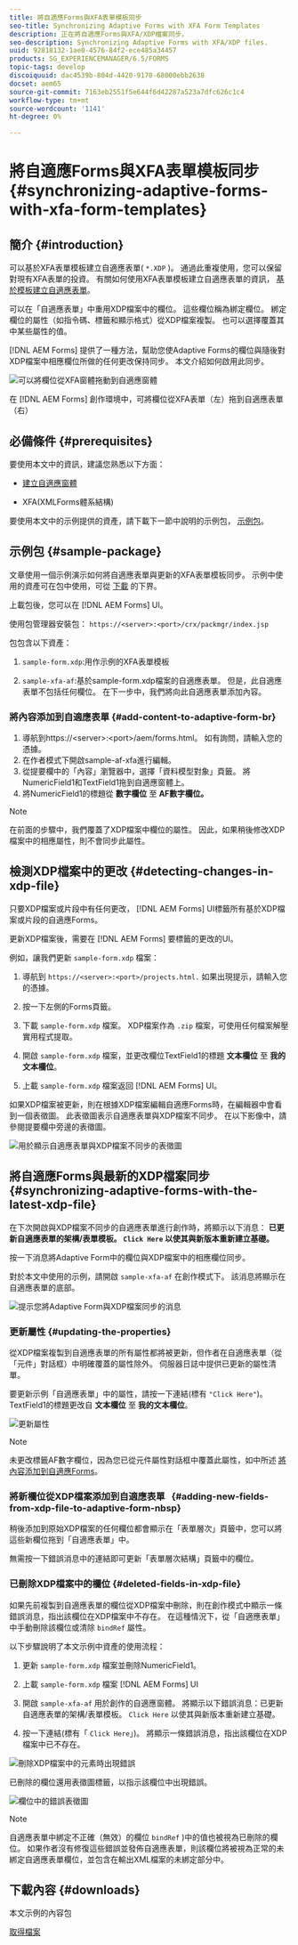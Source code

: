 ```yaml
---
title: 將自適應Forms與XFA表單模板同步
seo-title: Synchronizing Adaptive Forms with XFA Form Templates
description: 正在將自適應Forms與XFA/XDP檔案同步。
seo-description: Synchronizing Adaptive Forms with XFA/XDP files.
uuid: 92818132-1ae0-4576-84f2-ece485a34457
products: SG_EXPERIENCEMANAGER/6.5/FORMS
topic-tags: develop
discoiquuid: dac4539b-804d-4420-9170-68000ebb2638
docset: aem65
source-git-commit: 7163eb2551f5e644f6d42287a523a7dfc626c1c4
workflow-type: tm+mt
source-wordcount: '1141'
ht-degree: 0%

---
```



# 將自適應Forms與XFA表單模板同步{#synchronizing-adaptive-forms-with-xfa-form-templates}

## 簡介 {#introduction}

可以基於XFA表單模板建立自適應表單( `*.XDP` )。 通過此重複使用，您可以保留對現有XFA表單的投資。 有關如何使用XFA表單模板建立自適應表單的資訊， [基於模板建立自適應表單](creating-adaptive-form.md)。

可以在「自適應表單」中重用XDP檔案中的欄位。 這些欄位稱為綁定欄位。 綁定欄位的屬性（如指令碼、標籤和顯示格式）從XDP檔案複製。 也可以選擇覆蓋其中某些屬性的值。

[!DNL AEM Forms] 提供了一種方法，幫助您使Adaptive Forms的欄位與隨後對XDP檔案中相應欄位所做的任何更改保持同步。 本文介紹如何啟用此同步。

![可以將欄位從XFA窗體拖動到自適應窗體](assets/drag-drop-xfa.gif.gif)

在 [!DNL AEM Forms] 創作環境中，可將欄位從XFA表單（左）拖到自適應表單（右）

## 必備條件 {#prerequisites}

要使用本文中的資訊，建議您熟悉以下方面：

* [建立自適應窗體](creating-adaptive-form.md)

* XFA(XMLForms體系結構)

要使用本文中的示例提供的資產，請下載下一節中說明的示例包， [示例包](synchronizing-adaptive-forms-xfa.md#p-sample-package-p)。

## 示例包 {#sample-package}

文章使用一個示例演示如何將自適應表單與更新的XFA表單模板同步。 示例中使用的資產可在包中使用，可從 [下載](synchronizing-adaptive-forms-xfa.md#p-downloads-p) 的下界。

上載包後，您可以在 [!DNL AEM Forms] UI。

使用包管理器安裝包： `https://<server>:<port>/crx/packmgr/index.jsp`

包包含以下資產：

1. `sample-form.xdp`:用作示例的XFA表單模板

1. `sample-xfa-af`:基於sample-form.xdp檔案的自適應表單。 但是，此自適應表單不包括任何欄位。 在下一步中，我們將向此自適應表單添加內容。

### 將內容添加到自適應表單 {#add-content-to-adaptive-form-br}

1. 導航到https://&lt;server>:&lt;port>/aem/forms.html。 如有詢問，請輸入您的憑據。
1. 在作者模式下開啟sample-af-xfa進行編輯。
1. 從提要欄中的「內容」瀏覽器中，選擇「資料模型對象」頁籤。 將NumericField1和TextField1拖到自適應窗體上。
1. 將NumericField1的標題從 **數字欄位** 至 **AF數字欄位。**

>[!NOTE]
>
>在前面的步驟中，我們覆蓋了XDP檔案中欄位的屬性。 因此，如果稍後修改XDP檔案中的相應屬性，則不會同步此屬性。

## 檢測XDP檔案中的更改 {#detecting-changes-in-xdp-file}

只要XDP檔案或片段中有任何更改， [!DNL AEM Forms] UI標籤所有基於XDP檔案或片段的自適應Forms。

更新XDP檔案後，需要在 [!DNL AEM Forms] 要標籤的更改的UI。

例如，讓我們更新 `sample-form.xdp` 檔案：

1. 導航到 `https://<server>:<port>/projects.html.` 如果出現提示，請輸入您的憑據。
1. 按一下左側的Forms頁籤。
1. 下載 `sample-form.xdp` 檔案。 XDP檔案作為 `.zip` 檔案，可使用任何檔案解壓實用程式提取。

1. 開啟 `sample-form.xdp` 檔案，並更改欄位TextField1的標題 **文本欄位** 至 **我的文本欄位**。

1. 上載 `sample-form.xdp` 檔案返回 [!DNL AEM Forms] UI。

如果XDP檔案被更新，則在根據XDP檔案編輯自適應Forms時，在編輯器中會看到一個表徵圖。 此表徵圖表示自適應表單與XDP檔案不同步。 在以下影像中，請參閱提要欄中旁邊的表徵圖。

![用於顯示自適應表單與XDP檔案不同步的表徵圖](assets/sync-af-xfa.png)

## 將自適應Forms與最新的XDP檔案同步 {#synchronizing-adaptive-forms-with-the-latest-xdp-file}

在下次開啟與XDP檔案不同步的自適應表單進行創作時，將顯示以下消息： **已更新自適應表單的架構/表單模板。 `Click Here` 以使其與新版本重新建立基礎。**

按一下消息將Adaptive Form中的欄位與XDP檔案中的相應欄位同步。

對於本文中使用的示例，請開啟 `sample-xfa-af` 在創作模式下。 該消息將顯示在自適應表單的底部。

![提示您將Adaptive Form與XDP檔案同步的消息](assets/sync-af-xfa-1.png)

### 更新屬性 {#updating-the-properties}

從XDP檔案複製到自適應表單的所有屬性都將被更新，但作者在自適應表單（從「元件」對話框）中明確覆蓋的屬性除外。 伺服器日誌中提供已更新的屬性清單。

要更新示例「自適應表單」中的屬性，請按一下連結(標有 `"Click Here"`)。 TextField1的標題更改自 **文本欄位** 至 **我的文本欄位**。

![更新屬性](assets/update-property.png)

>[!NOTE]
>
>未更改標籤AF數字欄位，因為您已從元件屬性對話框中覆蓋此屬性，如中所述 [將內容添加到自適應Forms](synchronizing-adaptive-forms-xfa.md#p-add-content-to-adaptive-form-br-p)。

### 將新欄位從XDP檔案添加到自適應表單   {#adding-new-fields-from-xdp-file-to-adaptive-form-nbsp}

稍後添加到原始XDP檔案的任何欄位都會顯示在「表單層次」頁籤中，您可以將這些新欄位拖到「自適應表單」中。

無需按一下錯誤消息中的連結即可更新「表單層次結構」頁籤中的欄位。

### 已刪除XDP檔案中的欄位 {#deleted-fields-in-xdp-file}

如果先前複製到自適應表單的欄位從XDP檔案中刪除，則在創作模式中顯示一條錯誤消息，指出該欄位在XDP檔案中不存在。 在這種情況下，從「自適應表單」中手動刪除該欄位或清除 `bindRef` 屬性。

以下步驟說明了本文示例中資產的使用流程：

1. 更新 `sample-form.xdp` 檔案並刪除NumericField1。
1. 上載 `sample-form.xdp` 檔案 [!DNL AEM Forms] UI
1. 開啟 `sample-xfa-af` 用於創作的自適應窗體。 將顯示以下錯誤消息：已更新自適應表單的架構/表單模板。 `Click Here` 以使其與新版本重新建立基礎。

1. 按一下連結(標有「 `Click Here`」)。 將顯示一條錯誤消息，指出該欄位在XDP檔案中已不存在。

![刪除XDP檔案中的元素時出現錯誤](assets/no-element-xdp.png)

已刪除的欄位還用表徵圖標籤，以指示該欄位中出現錯誤。

![欄位中的錯誤表徵圖](assets/error-field.png)

>[!NOTE]
>
>自適應表單中綁定不正確（無效）的欄位 `bindRef` )中的值也被視為已刪除的欄位。 如果作者沒有修復這些錯誤並發佈自適應表單，則該欄位將被視為正常的未綁定自適應表單欄位，並包含在輸出XML檔案的未綁定部分中。

## 下載內容 {#downloads}

本文示例的內容包

[取得檔案](assets/sample-xfa-af-sync-1.0.zip)
